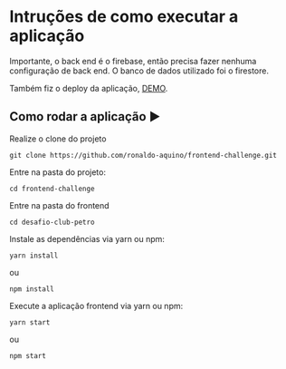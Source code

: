 # Intruções de como executar a aplicação

Importante, o back end é o firebase, então precisa fazer nenhuma configuração de back end. O banco de dados utilizado foi o firestore.

Também fiz o deploy da aplicação, [DEMO](https://clubpetro-desafio.web.app).

## Como rodar a aplicação :arrow_forward:

Realize o clone do projeto 

```
git clone https://github.com/ronaldo-aquino/frontend-challenge.git
```

Entre na pasta do projeto:

```
cd frontend-challenge
```
Entre na pasta do frontend

```
cd desafio-club-petro
```

Instale as dependências via yarn ou npm:

```
yarn install
```
ou

```
npm install
```

Execute a aplicação frontend via yarn ou npm:

```
yarn start
```
ou

```
npm start
```